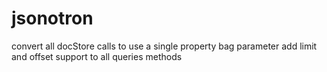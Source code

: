 jsonotron
=========
convert all docStore calls to use a single property bag parameter
add limit and offset support to all queries methods
